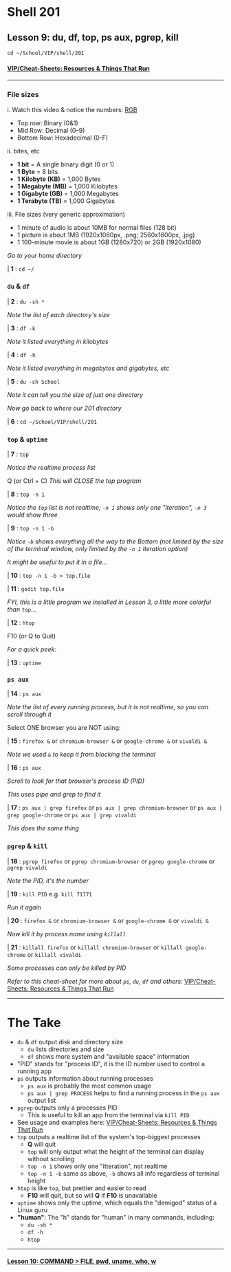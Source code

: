 # Shell 201
## Lesson 9: du, df, top, ps aux, pgrep, kill

`cd ~/School/VIP/shell/201`

#### [VIP/Cheat-Sheets: Resources & Things That Run](https://github.com/inkVerb/VIP/blob/master/Cheat-Sheets/Resources.md)

___

### File sizes

i. Watch this video & notice the numbers: [RGB](https://www.youtube.com/watch?v=HX46ILgwTNk)
- Top row: Binary (0&1)
- Mid Row: Decimal (0–9)
- Bottom Row: Hexadecimal (0-F)

ii. bites, etc
- **1 bit** = A single binary digit (0 or 1)
- **1 Byte** = 8 bits
- **1 Kilobyte (KB)** = 1,000 Bytes
- **1 Megabyte (MB)** = 1,000 Kilobytes
- **1 Gigabyte (GB)** = 1,000 Megabytes
- **1 Terabyte (TB)** = 1,000 Gigabytes

iii. File sizes (very generic approximation)
- 1 minute of audio is about 10MB for normal files (128 bit)
- 1 picture is about 1MB (1920x1080px, .png; 2560x1600px, .jpg)
- 1 100-minute movie is about 1GB (1280x720) or 2GB (1920x1080)

*Go to your home directory*

| **1** : `cd ~/`

### `du` & `df`

| **2** : `du -sh *`

*Note the list of each directory's size*

| **3** : `df -k`

*Note it listed everything in kilobytes*

| **4** : `df -h`

*Note it listed everything in megabytes and gigabytes, etc*

| **5** : `du -sh School`

*Note it can tell you the size of just one directory*

*Now go back to where our 201 directory*

| **6** : `cd ~/School/VIP/shell/201`

### `top` & `uptime`

| **7** : `top`

*Notice the realtime process list*

Q (or Ctrl + C) *This will CLOSE the top program*

| **8** : `top -n 1`

*Notice the `top` list is not realtime; `-n 1` shows only one "iteration", `-n 3` would show three*

| **9** : `top -n 1 -b`

*Notice `-b` shows everything all the way to the Bottom (not limited by the size of the terminal window, only limited by the `-n 1` iteration option)*

*It might be useful to put it in a file...*

| **10** : `top -n 1 -b > top.file`

| **11** : `gedit top.file`

*FYI, this is a little program we installed in Lesson 3, a little more colorful than `top`...*

| **12** : `htop`

F10 (or Q to Quit)

*For a quick peek:*

| **13** : `uptime`

### `ps aux`

| **14** : `ps aux`

*Note the list of every running process, but it is not realtime, so you can scroll through it*

Select ONE browser you are NOT using:

| **15** : `firefox &` or `chromium-browser &` or `google-chrome &` or `vivaldi &`

*Note we used `&` to keep it from blocking the terminal*

| **16** : `ps aux`

*Scroll to look for that browser's process ID (PID)*

*This uses pipe and grep to find it*

| **17** : `ps aux | grep firefox` or `ps aux | grep chromium-browser` or `ps aux | grep google-chrome` or `ps aux | grep vivaldi`

*This does the same thing*

### `pgrep` & `kill`

| **18** : `pgrep firefox` or `pgrep chromium-browser` or `pgrep google-chrome` or `pgrep vivaldi`

*Note the PID, it's the number*

| **19** : `kill PID` e.g. `kill 71771`

*Run it again*

| **20** : `firefox &` or `chromium-browser &` or `google-chrome &` or `vivaldi &`

*Now kill it by process name using `killall`*

| **21** : `killall firefox` or `killall chromium-browser` or `killall google-chrome` or `killall vivaldi`

*Some processes can only be killed by PID*

*Refer to this cheat-sheet for more about `ps`, `du`, `df` and others:* [VIP/Cheat-Sheets: Resources & Things That Run](https://github.com/inkVerb/VIP/blob/master/Cheat-Sheets/Resources.md)

___

# The Take

- `du` & `df` output disk and directory size
  - `du` lists directories and size
  - `df` shows more system and "available space" information
- "PID" stands for "process ID", it is the ID number used to control a running app
- `ps` outputs information about running processes
  - `ps aux` is probably the most common usage
  - `ps aux | grep PROCESS` helps to find a running process in the `ps aux` output list
- `pgrep` outputs only a processes PID
  - This is useful to kill an app from the terminal via `kill PID`
- See usage and examples here: [VIP/Cheat-Sheets: Resources & Things That Run](https://github.com/inkVerb/VIP/blob/master/Cheat-Sheets/Resources.md)
- `top` outputs a realtime list of the system's top-biggest processes
  - **Q** will quit
  - `top` will only output what the height of the terminal can display without scrolling
  - `top -n 1` shows only one "itteration", not realtime
  - `top -n 1 -b` same as above, `-b` shows all info regardless of terminal height
- `htop` is like `top`, but prettier and easier to read
  - **F10** will quit, but so will **Q** if **F10** is unavailable
- `uptime` shows only the uptime, which equals the "demigod" status of a Linux guru
- **"human"**: The "h" stands for "human" in many commands, including:
  - `du -sh *`
  - `df -h`
  - `htop`

___

#### [Lesson 10: COMMAND > FILE, pwd, uname, who, w](https://github.com/inkVerb/vip/blob/master/201-shell/Lesson-10.md)
